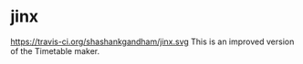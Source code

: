 # jinx
https://travis-ci.org/shashankgandham/jinx.svg
This is an improved version of the Timetable maker.
